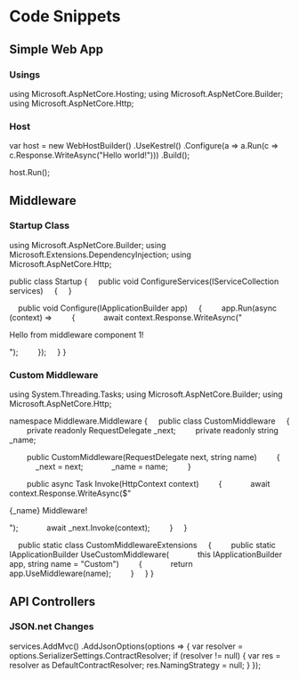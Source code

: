 
# Code Snippets

## Simple Web App

### Usings

using Microsoft.AspNetCore.Hosting; 
using Microsoft.AspNetCore.Builder;
using Microsoft.AspNetCore.Http;

### Host

var host = new WebHostBuilder() 
    .UseKestrel()
    .Configure(a => a.Run(c => c.Response.WriteAsync("Hello world!")))
    .Build();

host.Run();

## Middleware

### Startup Class

using Microsoft.AspNetCore.Builder; 
using Microsoft.Extensions.DependencyInjection;
using Microsoft.AspNetCore.Http;

public class Startup
{
    public void ConfigureServices(IServiceCollection services)
    {
    }

    public void Configure(IApplicationBuilder app)
    {
        app.Run(async (context) => 
        {
            await context.Response.WriteAsync("<p>Hello from middleware component 1!</p>");
        });
    }
}

### Custom Middleware

using System.Threading.Tasks; 
using Microsoft.AspNetCore.Builder;
using Microsoft.AspNetCore.Http;

namespace Middleware.Middleware
{
    public class CustomMiddleware
    {
        private readonly RequestDelegate _next;
        private readonly string _name;

        public CustomMiddleware(RequestDelegate next, string name)
        {
            _next = next;
            _name = name;
        }

        public async Task Invoke(HttpContext context)
        {
            await context.Response.WriteAsync($"<p>{_name} Middleware!</p>");
            await _next.Invoke(context);
        }
    }

    public static class CustomMiddlewareExtensions
    {
        public static IApplicationBuilder UseCustomMiddleware(
            this IApplicationBuilder app, string name = "Custom")
        {
            return app.UseMiddleware<CustomMiddleware>(name);
        }
    }
}

## API Controllers

### JSON.net Changes

services.AddMvc() 
    .AddJsonOptions(options =>
	{
		var resolver = options.SerializerSettings.ContractResolver;
		if (resolver != null)
		{
			var res = resolver as DefaultContractResolver;
			res.NamingStrategy = null;
		}
	});
